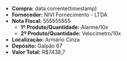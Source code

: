 - **Compra:** data corrente(timestamp)
- **Fornecedor:** NIVI Fornecimento - LTDA
- **Nota Fiscal:** 555555555
	- **1º Produto/Quantidade:** Alarme/10x
	- **2º Produto/Quantidade:** Velocimetro/10x
- **Localização:** Armário Cinza
- **Depósito:** Galpão 67
- **Valor Total:** R$7438,7




